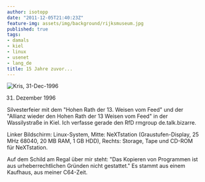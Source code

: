 ```yaml
---
author: isotopp
date: "2011-12-05T21:40:23Z"
feature-img: assets/img/background/rijksmuseum.jpg
published: true
tags:
- damals
- kiel
- linux
- usenet
- lang_de
title: 15 Jahre zuvor...
---
```

![Kris, 31-Dec-1996](/uploads/kris_19961231.jpg)

 31. Dezember 1996

Silvesterfeier mit dem "Hohen Rath der 13. Weisen vom Feed" und der "Allianz
wieder den Hohen Rath der 13 Weisen vom Feed" in der Wassilystraße in Kiel.
Ich verfasse gerade den RfD rmgroup de.talk.bizarre.

Linker Bildschirm: Linux-System, Mitte: NeXTstation (Graustufen-Display, 25
MHz 68040, 20 MB RAM, 1 GB HDD), Rechts: Storage, Tape und CD-ROM für
NeXTstation.

Auf dem Schild am Regal über mir steht: "Das Kopieren von Programmen ist aus
urheberrechtlichen Gründen nicht gestattet." Es stammt aus einem Kaufhaus,
aus meiner C64-Zeit.
